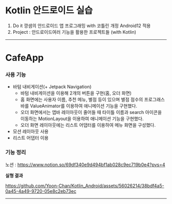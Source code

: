 # Kotlin 안드로이드 실습

1. Do it 깡샘의 안드로이드 앱 프로그래밍 with 코틀린 개정 Android12 적용 
2. Project : 안드로이드여러 기능을 활용한 프로젝트들 (with Kotlin)

---

# CafeApp

### 사용 기능
+ 바텀 내비게이션(+ Jetpack Navigation)
  + 바텀 내비게이션을 이용해 2개의 버튼을 구현(홈, 오더 화면)
  + 홈 화면에는 사용자 이름, 추천 메뉴, 별점 등이 있으며 별점 점수의 프로그래스 바를 ValueAnimator를 이용하여 애니메이션 기능을 구현했다.
  + 오더 화면에서는 앱바 레이아웃이 줄어들 때 타이틀 이름과 search 아이콘을 이동하는 MotionLayout을 이용하여 애니메이션 기능을 구현했다.
  + 오더 화면 레이아웃에는 리스트 어댑터를 이용하여 메뉴 화면을 구성했다.
+ 모션 레이아웃 사용
+ 리스트 어댑터 이용

### 기능 정리
노션  : https://www.notion.so/69df340e9d494bf1ab028c9ec719b0e4?pvs=4


__실형 결과__

https://github.com/Yoon-Chan/Kotlin_Android/assets/56026214/38bdf4a5-0a45-4a49-9720-05e8c2eb73ec

---


